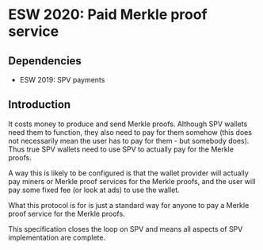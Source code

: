 ESW 2020: Paid Merkle proof service
=================================

Dependencies
------------
* ESW 2019: SPV payments

Introduction
------------
It costs money to produce and send Merkle proofs. Although SPV wallets need them
to function, they also need to pay for them somehow (this does not necessarily
mean the user has to pay for them - but somebody does). Thus true SPV wallets
need to use SPV to actually pay for the Merkle proofs.

A way this is likely to be configured is that the wallet provider will actually
pay miners or Merkle proof services for the Merkle proofs, and the user will pay
some fixed fee (or look at ads) to use the wallet.

What this protocol is for is just a standard way for anyone to pay a Merkle
proof service for the Merkle proofs.

This specification closes the loop on SPV and means all aspects of SPV
implementation are complete.